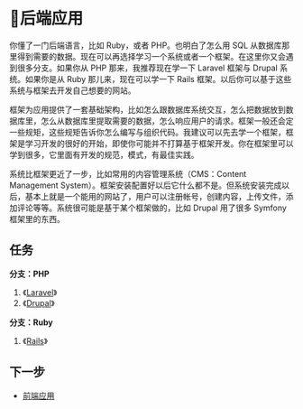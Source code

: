 # 后端应用

你懂了一门后端语言，比如 Ruby，或者 PHP。也明白了怎么用 SQL 从数据库那里得到需要的数据。现在可以再选择学习一个系统或者一个框架。在这里你又会遇到很多分支。如果你从 PHP 那来，我推荐现在学一下 Laravel 框架与 Drupal 系统。如果你是从 Ruby 那儿来，现在可以学一下 Rails 框架。以后你可以基于这些系统与框架去开发自己想要的网站。

框架为应用提供了一套基础架构，比如怎么跟数据库系统交互，怎么把数据放到数据库里，怎么从数据库里提取需要的数据，怎么响应用户的请求。框架一般还会定一些规矩，这些规矩告诉你怎么编写与组织代码。我建议可以先去学一个框架，框架是学习开发的很好的开始，即使你可能并不打算基于框架开发。你在框架里可以学到很多，它里面有开发的规范，模式，有最佳实践。

系统比框架更近了一步，比如常用的内容管理系统（CMS：Content Management System）。框架安装配置好以后它什么都不是。但系统安装完成以后，基本上就是一个能用的网站了，用户可以注册帐号，创建内容，上传文件，添加评论等等。系统很可能是基于某个框架做的，比如 Drupal 用了很多 Symfony 框架里的东西。

## 任务

**分支：PHP**

1. 《[Laravel](https://ninghao.net/package/laravel?a=51729)》
2. 《[Drupal](https://ninghao.net/package/drupal?a=51729)》

**分支：Ruby**

1. 《[Rails](https://ninghao.net/package/rails?a=51729)》

## 下一步

* [前端应用](https://docs.ninghao.net/frontend-app.html)



